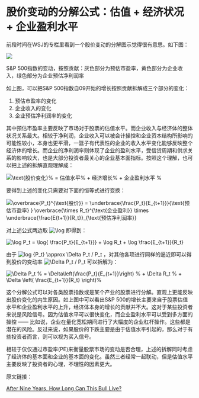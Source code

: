 # 股价变动的分解公式：估值 + 经济状况 + 企业盈利水平

前段时间在WSJ的专栏里看到一个股价变动的分解图示觉得很有意思。如下图：

![](https://ws3.sinaimg.cn/large/006tKfTcgy1g0phumx7xgj30k00jn0v4.jpg)

S&P 500指数的变动，按照贡献：灰色部分为预估市盈率，黄色部分为企业收入，绿色部分为企业预估净利润率

如上图，可以把S&P 500指数自09开始的增长按照贡献拆解成三个部分的变化：

1. 预估市盈率的变化
2. 企业收入的变化
3. 企业预估净利润率的变化

其中预估市盈率主要反映了市场对于股票的估值水平。而企业收入与经济体的整体状况关系最大。相较于净利润，企业收入可以被会计操控和企业资本结构所影响的可能性较小，本身也更平滑，一篮子有代表性的企业的收入水平变化能够反映整个经济体的增长。而企业的净利润率则体现了企业的盈利水平，受信贷周期和供求关系的影响较大，也是大部分投资者最关心的企业基本面指标。按照这个理解，也可以把上述的拆解直观理解成：

![\text{股价变化}\% = 估值水平\% + 经济增长\% + 企业盈利水平 \% ](https://www.zhihu.com/equation?tex=%5Ctext%7B%E8%82%A1%E4%BB%B7%E5%8F%98%E5%8C%96%7D%5C%25+%3D+%E4%BC%B0%E5%80%BC%E6%B0%B4%E5%B9%B3%5C%25+%2B+%E7%BB%8F%E6%B5%8E%E5%A2%9E%E9%95%BF%5C%25+%2B+%E4%BC%81%E4%B8%9A%E7%9B%88%E5%88%A9%E6%B0%B4%E5%B9%B3+%5C%25+)

要得到上述的变化只需要对下面的恒等式进行变换：

![\overbrace{P_t}^{\text{股价}} = \underbrace{\frac{P_t}{E_{t+1}}}_{\text{预估市盈率} } \overbrace{\times R_t}^{\text{企业盈利}} \times \underbrace{\frac{E_{t+1}}{R_t}}_{\text{预估净利润率}}](https://www.zhihu.com/equation?tex=%5Coverbrace%7BP_t%7D%5E%7B%5Ctext%7B%E8%82%A1%E4%BB%B7%7D%7D+%3D+%5Cunderbrace%7B%5Cfrac%7BP_t%7D%7BE_%7Bt%2B1%7D%7D%7D_%7B%5Ctext%7B%E9%A2%84%E4%BC%B0%E5%B8%82%E7%9B%88%E7%8E%87%7D+%7D+%5Coverbrace%7B%5Ctimes+R_t%7D%5E%7B%5Ctext%7B%E4%BC%81%E4%B8%9A%E7%9B%88%E5%88%A9%7D%7D+%5Ctimes+%5Cunderbrace%7B%5Cfrac%7BE_%7Bt%2B1%7D%7D%7BR_t%7D%7D_%7B%5Ctext%7B%E9%A2%84%E4%BC%B0%E5%87%80%E5%88%A9%E6%B6%A6%E7%8E%87%7D%7D)

对上述公式两边取 ![\log](https://www.zhihu.com/equation?tex=%5Clog) 即得到：

![\log P_t = \log{ \frac{P_t}{E_{t+1}}} + \log R_t + \log \frac{E_{t+1}}{R_t}](https://www.zhihu.com/equation?tex=%5Clog+P_t+%3D+%5Clog%7B+%5Cfrac%7BP_t%7D%7BE_%7Bt%2B1%7D%7D%7D+%2B+%5Clog+R_t+%2B+%5Clog+%5Cfrac%7BE_%7Bt%2B1%7D%7D%7BR_t%7D)

由于 ![log {P_t} \approx \Delta P_t / P_t](https://www.zhihu.com/equation?tex=log+%7BP_t%7D+%5Capprox+%5CDelta+P_t+%2F+P_t) ，对其他各项进行同样的逼近即可以得到股价的变动率 ![\Delta P_t / P_t](https://www.zhihu.com/equation?tex=%5CDelta+P_t+%2F+P_t) 可以拆解为：

![\Delta P_t \% = \Delta\left(\frac{P_t}{E_{t+1}}\right) \% + \Delta R_t \% + \Delta \left( \frac{E_{t+1}}{R_t} \right)\%](https://www.zhihu.com/equation?tex=%5CDelta+P_t+%5C%25+%3D+%5CDelta%5Cleft%28%5Cfrac%7BP_t%7D%7BE_%7Bt%2B1%7D%7D%5Cright%29+%5C%25+%2B+%5CDelta+R_t+%5C%25+%2B+%5CDelta+%5Cleft%28+%5Cfrac%7BE_%7Bt%2B1%7D%7D%7BR_t%7D+%5Cright%29%5C%25)

这个分解公式可以对各类股票指数或是某个产业的股票进行分解。直观上更能反映出股价变化的内生原因。如上图中可以看出S&P 500的增长主要来自于股票估值水平和企业盈利水平的上升，经济体本身的增长的贡献并不大。这对于某些投资者来说是风险信号。因为估值水平可以很快变化，而企业盈利水平可以受到多方面的操控 —— 比如说，企业在量化宽松期间进行了大幅度的企业杠杆操作。这些都是潜在的风险。反过来说，如果股价的下跌主要是由于估值水平引起的，那么对于有些投资者而言，则可以视为买入信号。

相较于仅仅通过市盈率(PE)来衡量股票市场的变动是否合理，上述的拆解同时考虑了经济体的基本面和企业的基本面的变化。虽然三者经常一起联动，但是估值水平主要反映了投资者的心理，不理性的因素更大。



原文链接：

[After Nine Years, How Long Can This Bull Live?](http://link.zhihu.com/?target=https%3A//www.wsj.com/articles/after-nine-years-how-long-can-this-bull-live-1520534063)